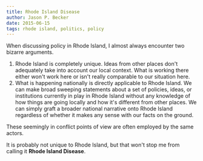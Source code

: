 ```yaml
---
title: Rhode Island Disease
author: Jason P. Becker
date: 2015-06-15
tags: rhode island, politics, policy
---
```


When discussing policy in Rhode Island, I almost always encounter two bizarre arguments.

1. Rhode Island is completely unique. Ideas from other places don't adequately take into account our local context. What is working there either won't work here or isn't really comparable to our situation here.
2. What is happening nationally is directly applicable to Rhode Island. We can make broad sweeping statements about a set of policies, ideas, or institutions currently in play in Rhode Island without any knowledge of how things are going locally and how it's different from other places. We can simply graft a broader national narrative onto Rhode Island regardless of whether it makes any sense with our facts on the ground.

These seemingly in conflict points of view are often employed by the same actors.

It is probably not unique to Rhode Island, but that won't stop me from calling it **Rhode Island Disease**.
